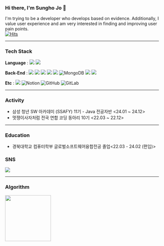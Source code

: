 ### Hi there, I'm Sungho Jo 👋 
I'm trying to be a developer who develops based on evidence. Additionally, I value user experience and am very interested in finding and improving user pain points.
&nbsp;&nbsp;&nbsp;&nbsp;&nbsp;&nbsp;&nbsp;&nbsp;&nbsp;&nbsp;&nbsp;&nbsp;&nbsp;&nbsp;&nbsp;&nbsp;&nbsp;&nbsp;&nbsp;&nbsp;&nbsp;&nbsp;&nbsp;&nbsp;&nbsp;&nbsp;&nbsp;&nbsp;&nbsp;&nbsp;&nbsp;&nbsp;&nbsp;&nbsp;&nbsp;&nbsp;&nbsp;&nbsp;&nbsp;&nbsp;&nbsp;&nbsp;&nbsp;&nbsp;&nbsp;&nbsp;&nbsp;&nbsp;&nbsp;&nbsp;&nbsp;&nbsp;&nbsp;&nbsp;&nbsp;&nbsp;&nbsp;&nbsp;&nbsp;&nbsp;&nbsp;&nbsp;&nbsp;&nbsp;&nbsp;&nbsp;&nbsp;&nbsp;&nbsp;&nbsp;&nbsp;&nbsp;&nbsp;&nbsp;&nbsp;&nbsp;&nbsp;&nbsp;&nbsp;&nbsp;&nbsp;&nbsp;&nbsp;&nbsp;&nbsp;&nbsp;&nbsp;&nbsp;&nbsp;&nbsp;&nbsp;&nbsp;&nbsp;&nbsp;&nbsp;&nbsp;&nbsp;&nbsp;&nbsp;&nbsp;&nbsp;&nbsp;&nbsp;&nbsp;&nbsp; [![Hits](https://hits.seeyoufarm.com/api/count/incr/badge.svg?url=https%3A%2F%2Fgithub.com%2Fjinlee1703%2Fhit-counter&count_bg=%2379C83D&title_bg=%23555555&icon=&icon_color=%23E7E7E7&title=hits&edge_flat=false)](https://hits.seeyoufarm.com)

---

### Tech Stack

<b>Language</b> : 
<img src="https://img.shields.io/badge/Java-007396?style=flat&logo=Java&logoColor=white" />
<img src="https://img.shields.io/badge/Python-3776AB?style=flat&logo=Python&logoColor=white" /> 


<b>Back-End</b> : 
<img src="https://img.shields.io/badge/Spring-6DB33F?style=flat&logo=Spring&logoColor=white">
<img src="https://img.shields.io/badge/Spring Boot-6DB33F?style=flat&logo=Spring Boot&logoColor=white">
<img src="https://img.shields.io/badge/Django-092E20?style=flat&logo=Django&logoColor=white">
<img src="https://img.shields.io/badge/Flask-000000?style=flat&logo=Flask&logoColor=white">
<img src="https://img.shields.io/badge/MySQL-4479A1?style=flat&logo=MySQL&logoColor=white">
<img src="https://img.shields.io/badge/MongoDB-47A248?style=flat-square&logo=MongoDB&logoColor=white" alt="MongoDB"/>
<img src="https://img.shields.io/badge/Redis-DC382D?style=flat-square&logo=Redis&logoColor=white"> 
<img src="https://img.shields.io/badge/Jmeter-D22128?style=flat-square&logo=Redis&logoColor=white"> 


<b>Etc</b> : 
<img src="https://img.shields.io/badge/Jira-0052CC?style=flat&logo=Jira&logoColor=white">
<img src="https://img.shields.io/badge/Notion-000000?style=flat-square&logo=Notion&logoColor=white" alt="Notion"/>
<img src="https://img.shields.io/badge/GitHub-181717?style=flat-square&logo=GitHub&logoColor=white" alt="GitHub"/>
<img src="https://img.shields.io/badge/GitLab-FCA121?style=flat-square&logo=GitLab&logoColor=white" alt="GitLab"/>


---

### Activity

- 삼성 청년 SW 아카데미 (SSAFY) 11기 - Java 전공자반 <24.01 ~ 24.12>
- 멋쟁이사자처럼 전국 연합 코딩 동아리 10기 <22.03 ~ 22.12>


---
### Education 

- 경북대학교 컴퓨터학부 글로벌소프트웨어융합전공 졸업<22.03 - 24.02 (편입)>

### SNS

<a href="mailto:eoblue23@naver.com">
  <img src="https://img.shields.io/badge/Mail-30B980?style=flat&logo=Gmail&logoColor=white" />
</a>

---
### Algorithm
 <img src="http://mazassumnida.wtf/api/v2/generate_badge?boj=java_eoblue" height="150">


  
